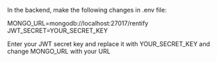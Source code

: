 In the backend, make the following changes in .env file:


MONGO_URL=mongodb://localhost:27017/rentify
JWT_SECRET=YOUR_SECRET_KEY

Enter your JWT secret key and replace it with YOUR_SECRET_KEY and change MONGO_URL with your URL
